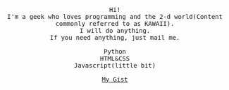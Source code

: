 <p align="center">
  <br>
  <br>
  <br>
  <samp>Hi!<br>I'm a geek who loves programming and the 2-d world(Content commonly referred to as KAWAII).
  <br> I will do anything.<br>If you need anything, just mail me.
  <br>
  <br>
  Python<br>HTML&CSS<br>Javascript(little bit)<br>
  <br>
    <a href='https://gist.github.com/Neko288'>My Gist</a>
  </samp><br><br>
</p>
